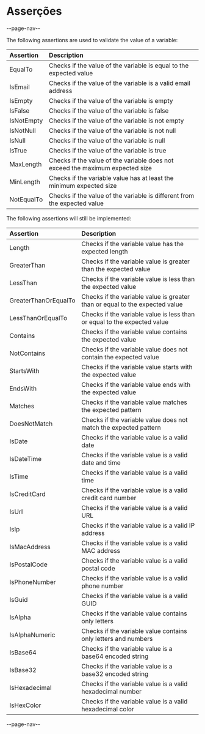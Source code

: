 # Asserções

--page-nav--

The following assertions are used to validate the value of a variable:

| Assertion  | Description                                                                   |
| :--        | :--                                                                           |
| EqualTo    | Checks if the value of the variable is equal to the expected value            |
| IsEmail    | Checks if the value of the variable is a valid email address                  |
| IsEmpty    | Checks if the value of the variable is empty                                  |
| IsFalse    | Checks if the value of the variable is false                                  |
| IsNotEmpty | Checks if the value of the variable is not empty                              |
| IsNotNull  | Checks if the value of the variable is not null                               |
| IsNull     | Checks if the value of the variable is null                                   |
| IsTrue     | Checks if the value of the variable is true                                   |
| MaxLength  | Checks if the value of the variable does not exceed the maximum expected size |
| MinLength  | Checks if the variable value has at least the minimum expected size           |
| NotEqualTo | Checks if the value of the variable is different from the expected value      |

The following assertions will still be implemented:

| Assertion            | Description                                                                 |
| :--                  | :--                                                                         |
| Length               | Checks if the variable value has the expected length                        |
| GreaterThan          | Checks if the variable value is greater than the expected value             |
| LessThan             | Checks if the variable value is less than the expected value                |
| GreaterThanOrEqualTo | Checks if the variable value is greater than or equal to the expected value |
| LessThanOrEqualTo    | Checks if the variable value is less than or equal to the expected value    |
| Contains             | Checks if the variable value contains the expected value                    |
| NotContains          | Checks if the variable value does not contain the expected value            |
| StartsWith           | Checks if the variable value starts with the expected value                 |
| EndsWith             | Checks if the variable value ends with the expected value                   |
| Matches              | Checks if the variable value matches the expected pattern                   |
| DoesNotMatch         | Checks if the variable value does not match the expected pattern            |
| IsDate               | Checks if the variable value is a valid date                                |
| IsDateTime           | Checks if the variable value is a valid date and time                       |
| IsTime               | Checks if the variable value is a valid time                                |
| IsCreditCard         | Checks if the variable value is a valid credit card number                  |
| IsUrl                | Checks if the variable value is a valid URL                                 |
| IsIp                 | Checks if the variable value is a valid IP address                          |
| IsMacAddress         | Checks if the variable value is a valid MAC address                         |
| IsPostalCode         | Checks if the variable value is a valid postal code                         |
| IsPhoneNumber        | Checks if the variable value is a valid phone number                        |
| IsGuid               | Checks if the variable value is a valid GUID                                |
| IsAlpha              | Checks if the variable value contains only letters                          |
| IsAlphaNumeric       | Checks if the variable value contains only letters and numbers              |
| IsBase64             | Checks if the variable value is a base64 encoded string                     |
| IsBase32             | Checks if the variable value is a base32 encoded string                     |
| IsHexadecimal        | Checks if the variable value is a valid hexadecimal number                  |
| IsHexColor           | Checks if the variable value is a valid hexadecimal color                   |

--page-nav--
